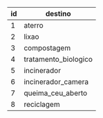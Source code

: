 id | destino
---|-----------------------
1  | aterro
2  | lixao
3  | compostagem
4  | tratamento_biologico
5  | incinerador
6  | incinerador_camera
7  | queima_ceu_aberto
8  | reciclagem
